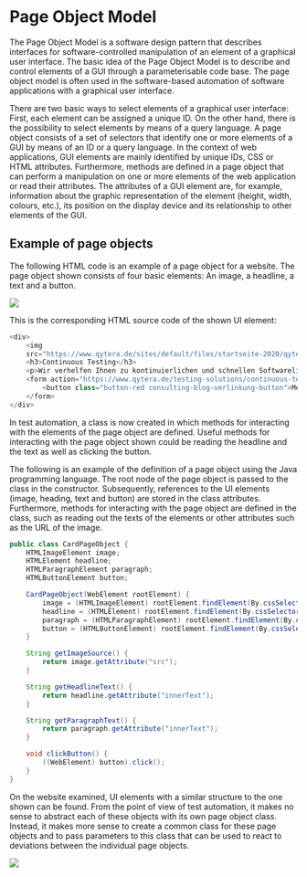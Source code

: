 # Page Object Model

The Page Object Model is a software design pattern that describes interfaces for software-controlled manipulation of an element of a graphical user interface. The basic idea of the Page Object Model is to describe and control elements of a GUI through a parameterisable code base. The page object model is often used in the software-based automation of software applications with a graphical user interface.

There are two basic ways to select elements of a graphical user interface: First, each element can be assigned a unique ID. On the other hand, there is the possibility to select elements by means of a query language. A page object consists of a set of selectors that identify one or more elements of a GUI by means of an ID or a query language. In the context of web applications, GUI elements are mainly identified by unique IDs, CSS or HTML attributes. Furthermore, methods are defined in a page object that can perform a manipulation on one or more elements of the web application or read their attributes. The attributes of a GUI element are, for example, information about the graphic representation of the element (height, width, colours, etc.), its position on the display device and its relationship to other elements of the GUI.

## Example of page objects

The following HTML code is an example of a page object for a website. The page object shown consists of four basic elements: An image, a headline, a text and a button.

<img src="https://qytera-gmbh.github.io/img/qtaf/page_objects/ui_page_object.jpg" />

This is the corresponding HTML source code of the shown UI element:

```java
<div>
	<img
	src="https://www.qytera.de/sites/default/files/startseite-2020/qytera-testmanagement-300-169.jpg" alt="" class="startseite-saeulen-logo" />
	<h3>Continuous Testing</h3>
	<p>Wir verhelfen Ihnen zu kontinuierlichen und schnellen Softwarelieferungen in hoher Qualität.</p>
	<form action="https://www.qytera.de/testing-solutions/continuous-testing" method="get">
		<button class="button-red consulting-blog-verlinkung-button">Mehr erfahren</button>
	</form>
</div>
```

In test automation, a class is now created in which methods for interacting with the elements of the page object are defined. Useful methods for interacting with the page object shown could be reading the headline and the text as well as clicking the button.

The following is an example of the definition of a page object using the Java programming language. The root node of the page object is passed to the class in the constructor. Subsequently, references to the UI elements (image, heading, text and button) are stored in the class attributes. Furthermore, methods for interacting with the page object are defined in the class, such as reading out the texts of the elements or other attributes such as the URL of the image.

```java
public class CardPageObject {
    HTMLImageElement image;
    HTMLElement headline;
    HTMLParagraphElement paragraph;
    HTMLButtonElement button;

    CardPageObject(WebElement rootElement) {
        image = (HTMLImageElement) rootElement.findElement(By.cssSelector("img.startseite-saeulen-logo"));
        headline = (HTMLElement) rootElement.findElement(By.cssSelector("h3"));
        paragraph = (HTMLParagraphElement) rootElement.findElement(By.cssSelector("p"));
        button = (HTMLButtonElement) rootElement.findElement(By.cssSelector("button.button-red"));
    }

    String getImageSource() {
        return image.getAttribute("src");
    }

    String getHeadlineText() {
        return headline.getAttribute("innerText");
    }

    String getParagraphText() {
        return paragraph.getAttribute("innerText");
    }

    void clickButton() {
        ((WebElement) button).click();
    }
}
```

On the website examined, UI elements with a similar structure to the one shown can be found.
From the point of view of test automation, it makes no sense to abstract each of these objects
with its own page object class. Instead, it makes more sense to create a common class for these
page objects and to pass parameters to this class that can be used to react to deviations between
the individual page objects.

<img src="https://qytera-gmbh.github.io/img/qtaf/page_objects/ui_page_objects.jpg" />